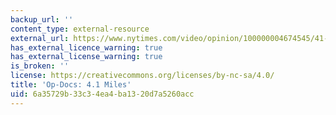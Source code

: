 ```yaml
---
backup_url: ''
content_type: external-resource
external_url: https://www.nytimes.com/video/opinion/100000004674545/41-miles.html?smid=pl-share
has_external_licence_warning: true
has_external_license_warning: true
is_broken: ''
license: https://creativecommons.org/licenses/by-nc-sa/4.0/
title: 'Op-Docs: 4.1 Miles'
uid: 6a35729b-33c3-4ea4-ba13-20d7a5260acc
---
```

